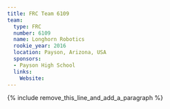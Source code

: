 ```yaml
---
title: FRC Team 6109
team:
  type: FRC
  number: 6109
  name: Longhorn Robotics
  rookie_year: 2016
  location: Payson, Arizona, USA
  sponsors:
  - Payson High School
  links:
    Website:
---
```


{% include remove_this_line_and_add_a_paragraph %}
